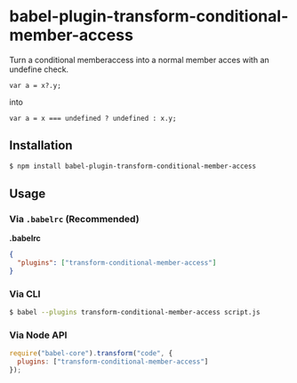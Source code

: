 # babel-plugin-transform-conditional-member-access

Turn a conditional memberaccess into a normal member acces with an undefine check.

```
var a = x?.y;
```
into 
```
var a = x === undefined ? undefined : x.y;
```

## Installation

```sh
$ npm install babel-plugin-transform-conditional-member-access
```

## Usage

### Via `.babelrc` (Recommended)

**.babelrc**

```json
{
  "plugins": ["transform-conditional-member-access"]
}
```

### Via CLI

```sh
$ babel --plugins transform-conditional-member-access script.js
```

### Via Node API

```javascript
require("babel-core").transform("code", {
  plugins: ["transform-conditional-member-access"]
});
```
